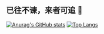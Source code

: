 ## 已往不谏，来者可追 👋

[![Anurag's GitHub stats](https://github-readme-stats.vercel.app/api?username=DAWN0ER&show_icons=true&theme=radical)](https://github.com/anuraghazra/github-readme-stats)
[![Top Langs](https://github-readme-stats.vercel.app/api/top-langs/?username=DAWN0ER&layout=compact)](https://github.com/anuraghazra/github-readme-stats)

<!--
**DAWN0ER/DAWN0ER** is a ✨ _special_ ✨ repository because its `README.md` (this file) appears on your GitHub profile.

Here are some ideas to get you started:

- 🔭 I’m currently working on ...
- 🌱 I’m currently learning ...
- 👯 I’m looking to collaborate on ...
- 🤔 I’m looking for help with ...
- 💬 Ask me about ...
- 📫 How to reach me: ...
- 😄 Pronouns: ...
- ⚡ Fun fact: ...
-->
